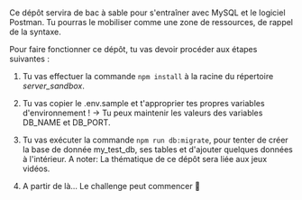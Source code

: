 ###

Ce dépôt servira de bac à sable pour s'entraîner avec MySQL et le logiciel Postman. Tu pourras le mobiliser comme une zone de ressources, de rappel de la syntaxe.

Pour faire fonctionner ce dépôt, tu vas devoir procéder aux étapes suivantes :

1. Tu vas effectuer la commande `npm install` à la racine du répertoire *server_sandbox*.

2. Tu vas copier le .env.sample et t'approprier tes propres variables d'environnement !
      -> Tu peux maintenir les valeurs des variables DB_NAME et DB_PORT.

3. Tu vas exécuter la commande `npm run db:migrate`, pour tenter de créer la base de donnée my_test_db, ses tables et d'ajouter quelques données à l'intérieur. 
A noter: La thématique de ce dépôt sera liée aux jeux vidéos.

4. A partir de là... Le challenge peut commencer 🎉